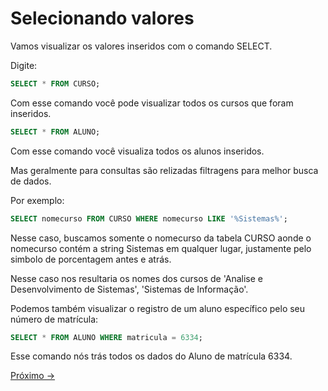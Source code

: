 # Selecionando valores

Vamos visualizar os valores inseridos com o comando SELECT.

Digite:

```SQL
SELECT * FROM CURSO;
```
Com esse comando você pode visualizar todos os cursos que foram inseridos.

```SQL
SELECT * FROM ALUNO;
```
Com esse comando você visualiza todos os alunos inseridos.

Mas geralmente para consultas são relizadas filtragens para melhor busca de dados.

Por exemplo:

```SQL 
SELECT nomecurso FROM CURSO WHERE nomecurso LIKE '%Sistemas%';
```
Nesse caso, buscamos somente o nomecurso da tabela CURSO aonde o nomecurso contém a string Sistemas em qualquer lugar, justamente pelo simbolo de porcentagem antes e atrás.

Nesse caso nos resultaria os nomes dos cursos de 'Analise e Desenvolvimento de Sistemas', 'Sistemas de Informação'.


Podemos também visualizar o registro de um aluno específico pelo seu número de matrícula:

```sql
SELECT * FROM ALUNO WHERE matricula = 6334;
```
Esse comando nós trás todos os dados do Aluno de matrícula 6334.

<a href="./04-AlterandoValores.md">Próximo -></a>